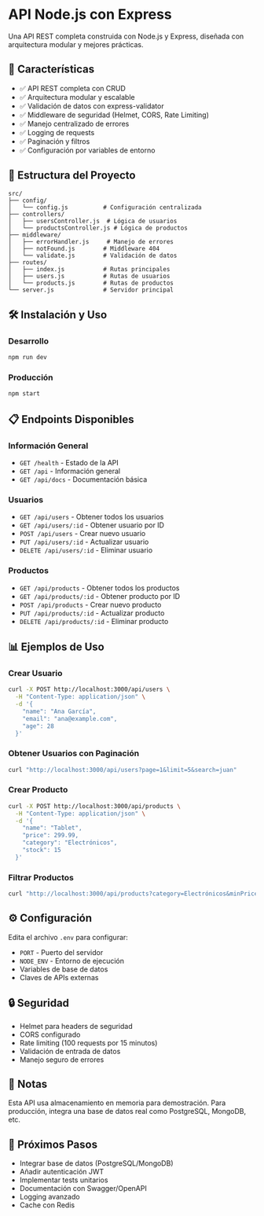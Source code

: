 # API Node.js con Express

Una API REST completa construida con Node.js y Express, diseñada con arquitectura modular y mejores prácticas.

## 🚀 Características

- ✅ API REST completa con CRUD
- ✅ Arquitectura modular y escalable
- ✅ Validación de datos con express-validator
- ✅ Middleware de seguridad (Helmet, CORS, Rate Limiting)
- ✅ Manejo centralizado de errores
- ✅ Logging de requests
- ✅ Paginación y filtros
- ✅ Configuración por variables de entorno

## 📁 Estructura del Proyecto

```
src/
├── config/
│   └── config.js          # Configuración centralizada
├── controllers/
│   ├── usersController.js  # Lógica de usuarios
│   └── productsController.js # Lógica de productos
├── middleware/
│   ├── errorHandler.js     # Manejo de errores
│   ├── notFound.js        # Middleware 404
│   └── validate.js        # Validación de datos
├── routes/
│   ├── index.js           # Rutas principales
│   ├── users.js           # Rutas de usuarios
│   └── products.js        # Rutas de productos
└── server.js              # Servidor principal
```

## 🛠️ Instalación y Uso

### Desarrollo
```bash
npm run dev
```

### Producción
```bash
npm start
```

## 📋 Endpoints Disponibles

### Información General
- `GET /health` - Estado de la API
- `GET /api` - Información general
- `GET /api/docs` - Documentación básica

### Usuarios
- `GET /api/users` - Obtener todos los usuarios
- `GET /api/users/:id` - Obtener usuario por ID
- `POST /api/users` - Crear nuevo usuario
- `PUT /api/users/:id` - Actualizar usuario
- `DELETE /api/users/:id` - Eliminar usuario

### Productos
- `GET /api/products` - Obtener todos los productos
- `GET /api/products/:id` - Obtener producto por ID
- `POST /api/products` - Crear nuevo producto
- `PUT /api/products/:id` - Actualizar producto
- `DELETE /api/products/:id` - Eliminar producto

## 📊 Ejemplos de Uso

### Crear Usuario
```bash
curl -X POST http://localhost:3000/api/users \
  -H "Content-Type: application/json" \
  -d '{
    "name": "Ana García",
    "email": "ana@example.com",
    "age": 28
  }'
```

### Obtener Usuarios con Paginación
```bash
curl "http://localhost:3000/api/users?page=1&limit=5&search=juan"
```

### Crear Producto
```bash
curl -X POST http://localhost:3000/api/products \
  -H "Content-Type: application/json" \
  -d '{
    "name": "Tablet",
    "price": 299.99,
    "category": "Electrónicos",
    "stock": 15
  }'
```

### Filtrar Productos
```bash
curl "http://localhost:3000/api/products?category=Electrónicos&minPrice=100&maxPrice=1000"
```

## ⚙️ Configuración

Edita el archivo `.env` para configurar:

- `PORT` - Puerto del servidor
- `NODE_ENV` - Entorno de ejecución
- Variables de base de datos
- Claves de APIs externas

## 🔒 Seguridad

- Helmet para headers de seguridad
- CORS configurado
- Rate limiting (100 requests por 15 minutos)
- Validación de entrada de datos
- Manejo seguro de errores

## 📝 Notas

Esta API usa almacenamiento en memoria para demostración. Para producción, integra una base de datos real como PostgreSQL, MongoDB, etc.

## 🚀 Próximos Pasos

- Integrar base de datos (PostgreSQL/MongoDB)
- Añadir autenticación JWT
- Implementar tests unitarios
- Documentación con Swagger/OpenAPI
- Logging avanzado
- Cache con Redis